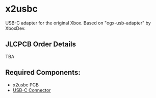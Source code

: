 # x2usbc
USB-C adapter for the original Xbox. Based on "ogx-usb-adapter" by XboxDev.

## JLCPCB Order Details

TBA

## Required Components:
- x2usbc PCB
- [USB-C Connector](https://www.aliexpress.com/item/1005004218910074.html)

